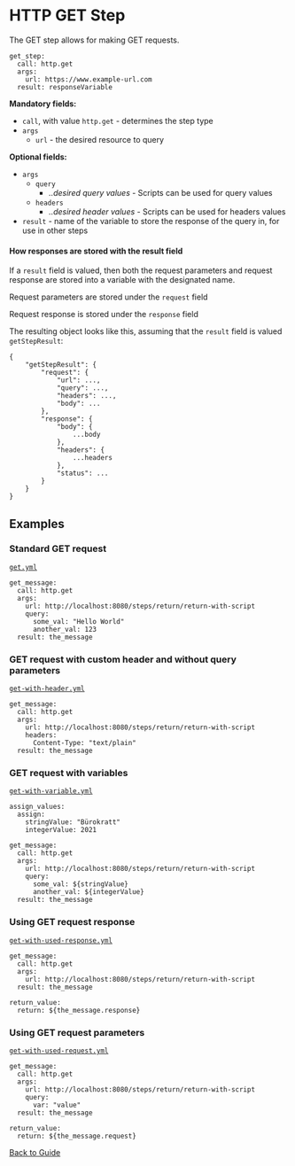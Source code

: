# HTTP GET Step

The GET step allows for making GET requests.

```
get_step:
  call: http.get
  args:
    url: https://www.example-url.com
  result: responseVariable
```

**Mandatory fields:**

* `call`, with value `http.get` - determines the step type
* `args`
    * `url` - the desired resource to query

**Optional fields:**

* `args`
    * `query`
        * *..desired query values* - Scripts can be used for query values
    * `headers`
        * *..desired header values* - Scripts can be used for headers values
* `result` - name of the variable to store the response of the query in, for use in other steps

#### How responses are stored with the result field

If a `result` field is valued, then both the request parameters and request response are stored into a variable with the designated name.

Request parameters are stored under the `request` field

Request response is stored under the `response` field

The resulting object looks like this, assuming that the `result` field is valued `getStepResult`:

```
{
    "getStepResult": {
        "request": {
            "url": ...,
            "query": ...,
            "headers": ...,
            "body": ...
        },
        "response": {
            "body": {
                ...body
            },
            "headers": {
                ...headers
            },
            "status": ...
        }
    }
}
```

## Examples

### Standard GET request

[`get.yml`](../../DSL/GET/steps/get/get.yml)

```
get_message:
  call: http.get
  args:
    url: http://localhost:8080/steps/return/return-with-script
    query:
      some_val: "Hello World"
      another_val: 123
  result: the_message
```

### GET request with custom header and without query parameters

[`get-with-header.yml`](../../DSL/GET/steps/get/get-with-header.yml)

```
get_message:
  call: http.get
  args:
    url: http://localhost:8080/steps/return/return-with-script
    headers:
      Content-Type: "text/plain"
  result: the_message
```

### GET request with variables

[`get-with-variable.yml`](../../DSL/GET/steps/get/get-with-variable.yml)

```
assign_values:
  assign:
    stringValue: "Bürokratt"
    integerValue: 2021

get_message:
  call: http.get
  args:
    url: http://localhost:8080/steps/return/return-with-script
    query:
      some_val: ${stringValue}
      another_val: ${integerValue}
  result: the_message

```

### Using GET request response

[`get-with-used-response.yml`](../../DSL/GET/steps/get/get-with-used-response.yml)

```
get_message:
  call: http.get
  args:
    url: http://localhost:8080/steps/return/return-with-script
  result: the_message

return_value:
  return: ${the_message.response}
```

### Using GET request parameters

[`get-with-used-request.yml`](../../DSL/GET/steps/get/get-with-used-request.yml)

```
get_message:
  call: http.get
  args:
    url: http://localhost:8080/steps/return/return-with-script
    query:
      var: "value"
  result: the_message

return_value:
  return: ${the_message.request}
```

[Back to Guide](../GUIDE.md#Writing-DSL-files)
